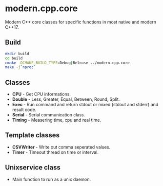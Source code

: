 # modern.cpp.core
Modern C++ core classes for specific functions in most native and modern C++17.

## Build
```bash
mkdir build
cd build
cmake -DCMAKE_BUILD_TYPE=Debug|Release ../modern.cpp.core
make -j`nproc`
```

## Classes
- **CPU** - Get CPU informations.
- **Double** - Less, Greater, Equal, Between, Round, Split.
- **Exec** - Run command and return stdout or mixed (stdout and stderr) and result code.
- **Serial** - Serial communication class.
- **Timing** - Measering time, cpu and real time.

## Template classes
- **CSVWriter** - Write out comma seperated values.
- **Timer** - Timeout thread on time or interval.

## Unixservice class
- Main function to run as a unix daemon.
